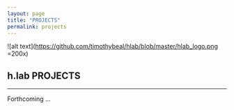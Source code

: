 ```yaml
---
layout: page
title: "PROJECTS"
permalink: projects
---   
```


![alt text](https://github.com/timothybeal/hlab/blob/master/hlab_logo.png =200x)

## h.lab PROJECTS ##  
  
---  
  
Forthcoming ...

